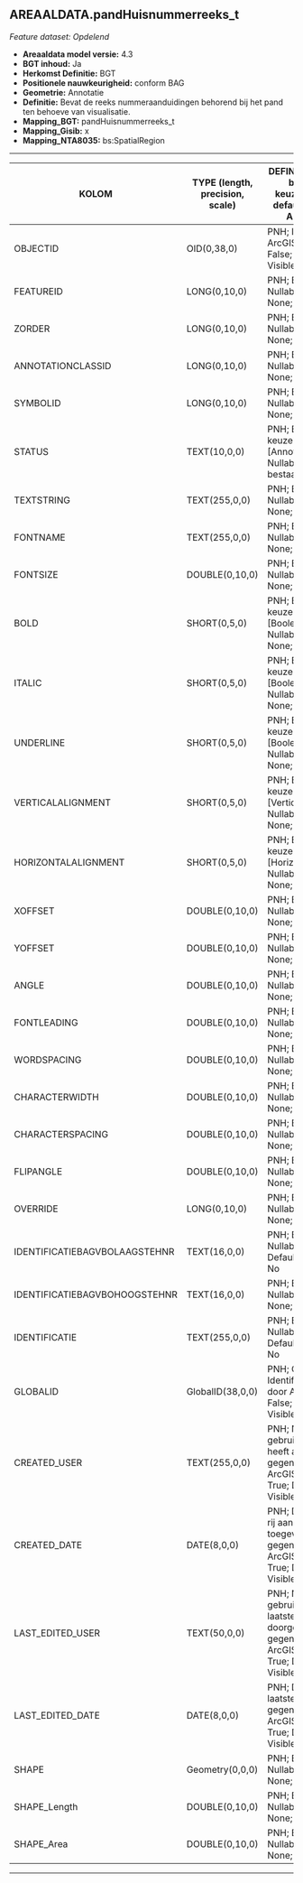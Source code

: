 ## AREAALDATA.pandHuisnummerreeks_t

*Feature dataset: Opdelend*


* __Areaaldata model versie:__ 4.3
* __BGT inhoud:__ Ja
* __Herkomst Definitie:__ BGT
* __Positionele nauwkeurigheid:__ conform BAG
* __Geometrie:__ Annotatie
* __Definitie:__ Bevat de reeks nummeraanduidingen behorend bij het pand ten behoeve van visualisatie.
* __Mapping_BGT:__ pandHuisnummerreeks_t
* __Mapping_Gisib:__ x
* __Mapping_NTA8035:__ bs:SpatialRegion

***

|__KOLOM__                             |__TYPE (length, precision, scale)__          	          |__DEFINITIE__ (oorsprong; beschrijving; keuzelijst; nullable; default; zichtbaar in Areaalviewer)|
|------                            |----          	    |-----    |
|OBJECTID                          |OID(0,38,0)         |PNH; Interne ID ArcGIS; ; Nullable: False; Default: None; Visible: Yes|
|FEATUREID                         |LONG(0,10,0)        |PNH; Beschrijving; ; Nullable: True; Default: None; Visible: No|
|ZORDER                            |LONG(0,10,0)        |PNH; Beschrijving; ; Nullable: True; Default: None; Visible: No|
|ANNOTATIONCLASSID                 |LONG(0,10,0)        |PNH; Beschrijving; ; Nullable: True; Default: None; Visible: No|
|SYMBOLID                          |LONG(0,10,0)        |PNH; Beschrijving; ; Nullable: True; Default: None; Visible: No|
|STATUS                            |TEXT(10,0,0)        |PNH; Beschrijving; keuzelijst [AnnotationStatus]; Nullable: True; Default: bestaand; Visible: No|
|TEXTSTRING                        |TEXT(255,0,0)       |PNH; Beschrijving; ; Nullable: True; Default: None; Visible: No|
|FONTNAME                          |TEXT(255,0,0)       |PNH; Beschrijving; ; Nullable: True; Default: None; Visible: No|
|FONTSIZE                          |DOUBLE(0,10,0)      |PNH; Beschrijving; ; Nullable: True; Default: None; Visible: No|
|BOLD                              |SHORT(0,5,0)        |PNH; Beschrijving; keuzelijst [BooleanSymbolValue]; Nullable: True; Default: None; Visible: No|
|ITALIC                            |SHORT(0,5,0)        |PNH; Beschrijving; keuzelijst [BooleanSymbolValue]; Nullable: True; Default: None; Visible: No|
|UNDERLINE                         |SHORT(0,5,0)        |PNH; Beschrijving; keuzelijst [BooleanSymbolValue]; Nullable: True; Default: None; Visible: No|
|VERTICALALIGNMENT                 |SHORT(0,5,0)        |PNH; Beschrijving; keuzelijst [VerticalAlignment]; Nullable: True; Default: None; Visible: No|
|HORIZONTALALIGNMENT               |SHORT(0,5,0)        |PNH; Beschrijving; keuzelijst [HorizontalAlignment]; Nullable: True; Default: None; Visible: No|
|XOFFSET                           |DOUBLE(0,10,0)      |PNH; Beschrijving; ; Nullable: True; Default: None; Visible: No|
|YOFFSET                           |DOUBLE(0,10,0)      |PNH; Beschrijving; ; Nullable: True; Default: None; Visible: No|
|ANGLE                             |DOUBLE(0,10,0)      |PNH; Beschrijving; ; Nullable: True; Default: None; Visible: No|
|FONTLEADING                       |DOUBLE(0,10,0)      |PNH; Beschrijving; ; Nullable: True; Default: None; Visible: No|
|WORDSPACING                       |DOUBLE(0,10,0)      |PNH; Beschrijving; ; Nullable: True; Default: None; Visible: No|
|CHARACTERWIDTH                    |DOUBLE(0,10,0)      |PNH; Beschrijving; ; Nullable: True; Default: None; Visible: No|
|CHARACTERSPACING                  |DOUBLE(0,10,0)      |PNH; Beschrijving; ; Nullable: True; Default: None; Visible: No|
|FLIPANGLE                         |DOUBLE(0,10,0)      |PNH; Beschrijving; ; Nullable: True; Default: None; Visible: No|
|OVERRIDE                          |LONG(0,10,0)        |PNH; Beschrijving; ; Nullable: True; Default: None; Visible: No|
|IDENTIFICATIEBAGVBOLAAGSTEHNR     |TEXT(16,0,0)        |PNH; Beschrijving; ; Nullable: False; Default: None; Visible: No|
|IDENTIFICATIEBAGVBOHOOGSTEHNR     |TEXT(16,0,0)        |PNH; Beschrijving; ; Nullable: True; Default: None; Visible: No|
|IDENTIFICATIE                     |TEXT(255,0,0)       |PNH; Beschrijving; ; Nullable: False; Default: None; Visible: No|
|GLOBALID                          |GlobalID(38,0,0)    |PNH; Global Unique Identifier, aangemaakt door ArcGIS; ; Nullable: False; Default: None; Visible: Yes|
|CREATED_USER                      |TEXT(255,0,0)       |PNH; Naam van gebruiker die de rij heeft aangemaakt, gegenereerd door ArcGIS; ; Nullable: True; Default: None; Visible: No|
|CREATED_DATE                      |DATE(8,0,0)         |PNH; Datum waarop de rij aan de database is toegevoegd, gegenereerd door ArcGIS; ; Nullable: True; Default: None; Visible: No|
|LAST_EDITED_USER                  |TEXT(50,0,0)        |PNH; Naam van gebruiker die de laatste mutatie heeft doorgevoerd, gegenereerd door ArcGIS; ; Nullable: True; Default: None; Visible: No|
|LAST_EDITED_DATE                  |DATE(8,0,0)         |PNH; Datum van de laatste mutatie, gegenereerd door ArcGIS; ; Nullable: True; Default: None; Visible: No|
|SHAPE                             |Geometry(0,0,0)     |PNH; Beschrijving; ; Nullable: True; Default: None; Visible: Yes|
|SHAPE_Length                      |DOUBLE(0,10,0)      |PNH; Beschrijving; ; Nullable: True; Default: None; Visible: Yes|
|SHAPE_Area                        |DOUBLE(0,10,0)      |PNH; Beschrijving; ; Nullable: True; Default: None; Visible: Yes|
***
